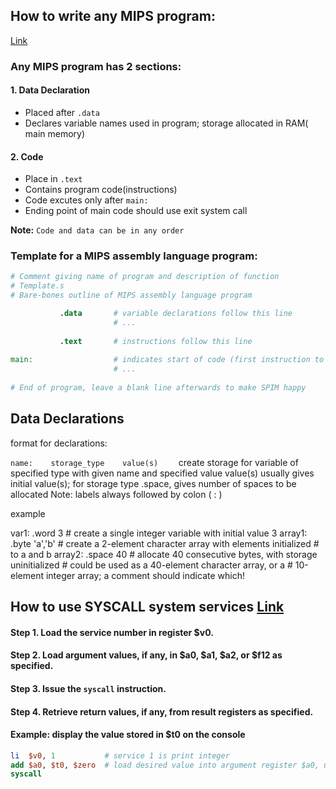 ## How to write any MIPS program:

[Link](https://minnie.tuhs.org/CompArch/Resources/mips_quick_tutorial.html)

### Any MIPS program has 2 sections:
#### 1. Data Declaration
  - Placed after ```.data```
  - Declares variable names used in program; storage allocated in RAM( main memory)

#### 2. Code
- Place in ```.text```
- Contains program code(instructions)
- Code excutes only after ```main:```
- Ending point of main code should use exit system call

**Note:** ```Code and data can be in any order```

### Template for a MIPS assembly language program:

```MIPS
# Comment giving name of program and description of function
# Template.s
# Bare-bones outline of MIPS assembly language program

           .data       # variable declarations follow this line
                       # ...
														
           .text       # instructions follow this line	
																	
main:                  # indicates start of code (first instruction to execute)
                       # ...
									
# End of program, leave a blank line afterwards to make SPIM happy

```

## Data Declarations
format for declarations:

```name:	storage_type	value(s)	```
create storage for variable of specified type with given name and specified value
value(s) usually gives initial value(s); for storage type .space, gives number of spaces to be allocated
Note: labels always followed by colon ( : )

example
	
var1:		.word	3	# create a single integer variable with initial value 3
array1:		.byte	'a','b'	# create a 2-element character array with elements initialized
				#   to  a  and  b
array2:		.space	40	# allocate 40 consecutive bytes, with storage uninitialized
				#   could be used as a 40-element character array, or a
				#   10-element integer array; a comment should indicate which!	

## How to use SYSCALL system services [Link](https://courses.missouristate.edu/kenvollmar/mars/help/syscallhelp.html)

#### Step 1. Load the service number in register $v0.
#### Step 2. Load argument values, if any, in $a0, $a1, $a2, or $f12 as specified.
#### Step 3. Issue the ```syscall``` instruction.
#### Step 4. Retrieve return values, if any, from result registers as specified.

####  Example: display the value stored in $t0 on the console
```MIPS
li  $v0, 1           # service 1 is print integer
add $a0, $t0, $zero  # load desired value into argument register $a0, using pseudo-op
syscall
   
``` 
